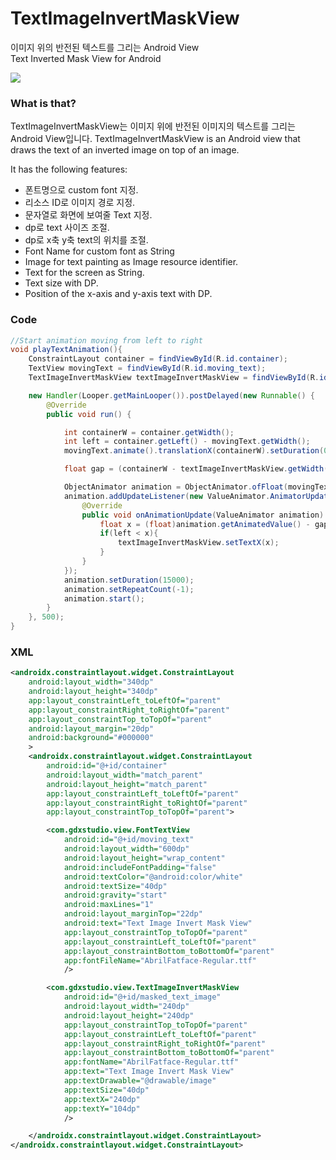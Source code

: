 
# TextImageInvertMaskView
이미지 위의 반전된 텍스트를 그리는 Android View<br>
Text Inverted Mask View for Android

<img src="Readme_textImageInvertMaskCrop.gif">

### What is that?
TextImageInvertMaskView는 이미지 위에 반전된 이미지의 텍스트를 그리는 Android View입니다.
TextImageInvertMaskView is an Android view that draws the text of an inverted image on top of an image.

It has the following features:
- 폰트명으로 custom font 지정.
- 리소스 ID로 이미지 경로 지정.
- 문자열로 화면에 보여줄 Text 지정.
- dp로 text 사이즈 조절.
- dp로 x축 y축 text의 위치를 조절.
- Font Name for custom font as String
- Image for text painting as Image resource identifier.
- Text for the screen as String.
- Text size with DP.
- Position of the x-axis and y-axis text with DP.

### Code
```java
//Start animation moving from left to right
void playTextAnimation(){
    ConstraintLayout container = findViewById(R.id.container);
    TextView movingText = findViewById(R.id.moving_text);
    TextImageInvertMaskView textImageInvertMaskView = findViewById(R.id.masked_text_image);

    new Handler(Looper.getMainLooper()).postDelayed(new Runnable() {
        @Override
        public void run() {

            int containerW = container.getWidth();
            int left = container.getLeft() - movingText.getWidth();
            movingText.animate().translationX(containerW).setDuration(0).start();

            float gap = (containerW - textImageInvertMaskView.getWidth())/2f;

            ObjectAnimator animation = ObjectAnimator.ofFloat(movingText, "translationX", left);
            animation.addUpdateListener(new ValueAnimator.AnimatorUpdateListener() {
                @Override
                public void onAnimationUpdate(ValueAnimator animation) {
                    float x = (float)animation.getAnimatedValue() - gap;
                    if(left < x){
                        textImageInvertMaskView.setTextX(x);
                    }
                }
            });
            animation.setDuration(15000);
            animation.setRepeatCount(-1);
            animation.start();
        }
    }, 500);
}
```

### XML
```xml
<androidx.constraintlayout.widget.ConstraintLayout
    android:layout_width="340dp"
    android:layout_height="340dp"
    app:layout_constraintLeft_toLeftOf="parent"
    app:layout_constraintRight_toRightOf="parent"
    app:layout_constraintTop_toTopOf="parent"
    android:layout_margin="20dp"
    android:background="#000000"
    >
    <androidx.constraintlayout.widget.ConstraintLayout
        android:id="@+id/container"
        android:layout_width="match_parent"
        android:layout_height="match_parent"
        app:layout_constraintLeft_toLeftOf="parent"
        app:layout_constraintRight_toRightOf="parent"
        app:layout_constraintTop_toTopOf="parent">

        <com.gdxstudio.view.FontTextView
            android:id="@+id/moving_text"
            android:layout_width="600dp"
            android:layout_height="wrap_content"
            android:includeFontPadding="false"
            android:textColor="@android:color/white"
            android:textSize="40dp"
            android:gravity="start"
            android:maxLines="1"
            android:layout_marginTop="22dp"
            android:text="Text Image Invert Mask View"
            app:layout_constraintTop_toTopOf="parent"
            app:layout_constraintLeft_toLeftOf="parent"
            app:layout_constraintBottom_toBottomOf="parent"
            app:fontFileName="AbrilFatface-Regular.ttf"
            />

        <com.gdxstudio.view.TextImageInvertMaskView
            android:id="@+id/masked_text_image"
            android:layout_width="240dp"
            android:layout_height="240dp"
            app:layout_constraintTop_toTopOf="parent"
            app:layout_constraintLeft_toLeftOf="parent"
            app:layout_constraintRight_toRightOf="parent"
            app:layout_constraintBottom_toBottomOf="parent"
            app:fontName="AbrilFatface-Regular.ttf"
            app:text="Text Image Invert Mask View"
            app:textDrawable="@drawable/image"
            app:textSize="40dp"
            app:textX="240dp"
            app:textY="104dp"
            />

    </androidx.constraintlayout.widget.ConstraintLayout>
</androidx.constraintlayout.widget.ConstraintLayout>
```